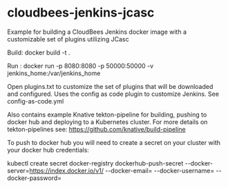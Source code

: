 # cloudbees-jenkins-jcasc

Example for building a CloudBees Jenkins docker image with a customizable set of plugins utilizing JCasc

Build:  docker build -t <tag-name> .
  
Run  : docker run -p 8080:8080 -p 50000:50000 -v jenkins_home:/var/jenkins_home <tag-name>
  
Open plugins.txt to customize the set of plugins that will be downloaded and configured.  Uses the config as code plugin to customize Jenkins.  See config-as-code.yml

Also contains example Knative tekton-pipeline for building, pushing to docker hub and deploying to a Kubernetes cluster.  For more details on tekton-pipelines see: https://github.com/knative/build-pipeline

To push to docker hub you will need to create a secret on your cluster with your docker hub credentials:

kubectl create secret docker-registry dockerhub-push-secret --docker-server=https://index.docker.io/v1/ --docker-email=<docker-email> --docker-username=<docker-username> --docker-password=<docker-pass>